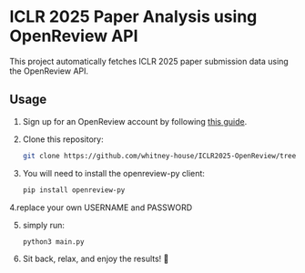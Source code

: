 # **ICLR 2025 Paper Analysis using OpenReview API**  

This project automatically fetches ICLR 2025 paper submission data using the OpenReview API.  

## **Usage**   
1. Sign up for an OpenReview account by following [this guide](https://docs.openreview.net/getting-started/creating-an-openreview-profile/signing-up-for-openreview).  
2. Clone this repository:  
   ```bash
   git clone https://github.com/whitney-house/ICLR2025-OpenReview/tree/main
   ```

3. You will need to install the openreview-py client:
   ```bash
   pip install openreview-py
   ```
4.replace your own USERNAME and PASSWORD  

5. simply run: 
   ```bash
   python3 main.py
   ```

6. Sit back, relax, and enjoy the results! 🎉


